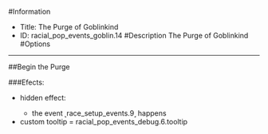#Information
 - Title: The Purge of Goblinkind
 - ID: racial_pop_events_goblin.14
#Description
The Purge of Goblinkind
#Options

___
##Begin the Purge

###Efects:<ul><li>hidden effect:</li><ul><li>the event ˻race_setup_events.9˼ happens</li></ul><li>custom tooltip = racial_pop_events_debug.6.tooltip</li></ul>
